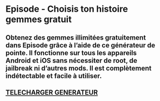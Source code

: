 # Episode - Choisis ton histoire gemmes gratuit
## Obtenez des gemmes illimitées gratuitement dans Episode grâce à l’aide de ce générateur de pointe. Il fonctionne sur tous les appareils Android et iOS sans nécessiter de root, de jailbreak ni d’autres mods. Il est complètement indétectable et facile à utiliser.

## [TELECHARGER GENERATEUR](https://stellardownload.pro/cl/i/g68gjp)


